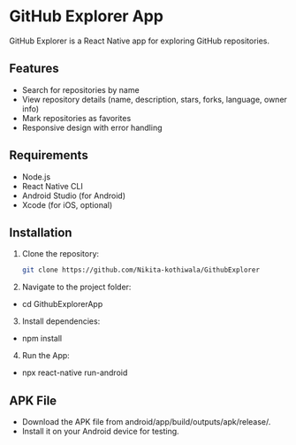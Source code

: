 # GitHub Explorer App

GitHub Explorer is a React Native app for exploring GitHub repositories. 

## Features
- Search for repositories by name
- View repository details (name, description, stars, forks, language, owner info)
- Mark repositories as favorites
- Responsive design with error handling

## Requirements
- Node.js
- React Native CLI
- Android Studio (for Android)
- Xcode (for iOS, optional)

## Installation
1. Clone the repository:
   ```bash
   git clone https://github.com/Nikita-kothiwala/GithubExplorer

2. Navigate to the project folder:

  - cd GithubExplorerApp

3. Install dependencies:

  - npm install

4. Run the App:

  - npx react-native run-android

## APK File
 - Download the APK file from android/app/build/outputs/apk/release/.
 - Install it on your Android device for testing.  